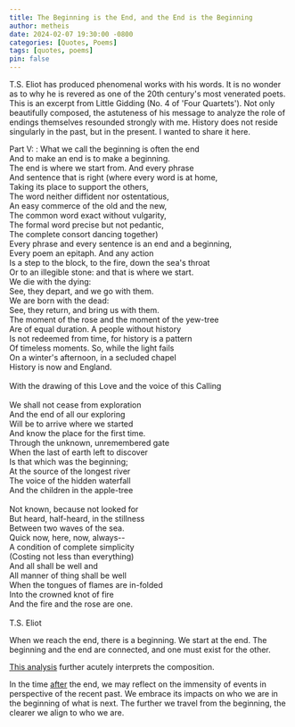 ```yaml
---
title: The Beginning is the End, and the End is the Beginning
author: metheis
date: 2024-02-07 19:30:00 -0800
categories: [Quotes, Poems]
tags: [quotes, poems]
pin: false
---
```


T.S. Eliot has produced phenomenal works with his words. It is no wonder as to why he is revered as one of the 20th century's most venerated poets. This is an excerpt from Little Gidding (No. 4 of 'Four Quartets'). Not only beautifully composed, the astuteness of his message to analyze the role of endings themselves resounded strongly with me. History does not reside singularly in the past, but in the present. I wanted to share it here.

Part V:
: What we call the beginning is often the end\
And to make an end is to make a beginning.\
The end is where we start from. And every phrase\
And sentence that is right (where every word is at home,\
Taking its place to support the others,\
The word neither diffident nor ostentatious,\
An easy commerce of the old and the new,\
The common word exact without vulgarity,\
The formal word precise but not pedantic,\
The complete consort dancing together)\
Every phrase and every sentence is an end and a beginning,\
Every poem an epitaph. And any action\
Is a step to the block, to the fire, down the sea's throat\
Or to an illegible stone: and that is where we start.\
We die with the dying:\
See, they depart, and we go with them.\
We are born with the dead:\
See, they return, and bring us with them.\
The moment of the rose and the moment of the yew-tree\
Are of equal duration. A people without history\
Is not redeemed from time, for history is a pattern\
Of timeless moments. So, while the light fails\
On a winter's afternoon, in a secluded chapel\
History is now and England.\
\
With the drawing of this Love and the voice of this Calling\
\
We shall not cease from exploration\
And the end of all our exploring\
Will be to arrive where we started\
And know the place for the first time.\
Through the unknown, unremembered gate\
When the last of earth left to discover\
Is that which was the beginning;\
At the source of the longest river\
The voice of the hidden waterfall\
And the children in the apple-tree\
\
Not known, because not looked for\
But heard, half-heard, in the stillness\
Between two waves of the sea.\
Quick now, here, now, always--\
A condition of complete simplicity\
(Costing not less than everything)\
And all shall be well and\
All manner of thing shall be well\
When the tongues of flames are in-folded\
Into the crowned knot of fire\
And the fire and the rose are one.\
\
T.S. Eliot

When we reach the end, there is a beginning. We start at the end. The beginning and the end are connected, and one must exist for the other.

[This analysis](https://quietdisruptors.com/the-end-is-where-we-start-from/) further acutely interprets the composition.

In the time [after](https://open.spotify.com/playlist/4MGDBS7AfZDqzlIDRk9dWu?si=54bb0fa5b72642e7) the end, we may reflect on the immensity of events in perspective of the recent past. We embrace its impacts on who we are in the beginning of what is next. The further we travel from the beginning, the clearer we align to who we are.
